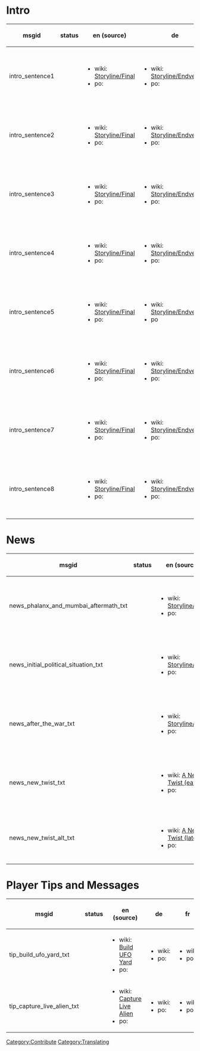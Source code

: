 # Intro

<table>
<thead>
<tr class="header">
<th><p>msgid</p></th>
<th><p>status</p></th>
<th><p>en (source)</p></th>
<th><p>de</p></th>
<th><p>fr</p></th>
<th><p>it</p></th>
<th><p>es</p></th>
<th><p>es_ES</p></th>
<th><p>pl</p></th>
<th><p>cs</p></th>
<th><p>sv</p></th>
<th><p>ru</p></th>
<th><p>th</p></th>
<th><p>pt_BR</p></th>
<th><p>da</p></th>
<th><p>ja</p></th>
<th><p>hu</p></th>
<th><p>uk</p></th>
<th><p>zh_CN</p></th>
<th><p>el</p></th>
<th><p>fi</p></th>
</tr>
</thead>
<tbody>
<tr class="odd">
<td><p>intro_sentence1</p></td>
<td></td>
<td><ul>
<li>wiki: <a href="Translation:Storyline_Final/en"
title="wikilink">Storyline/Final</a></li>
<li>po: </li>
</ul></td>
<td><ul>
<li>wiki: <a href="Translation:Storyline_Final/de"
title="wikilink">Storyline/Endversion</a></li>
<li>po: </li>
</ul></td>
<td><ul>
<li>wiki: <a href="Translation:Storyline_Final/fr"
title="wikilink">Histoire/Version Finale</a></li>
<li>po: </li>
</ul></td>
<td><ul>
<li>wiki: <a href="Translation:Storyline_Final/it"
title="wikilink">Trama/Versione Finale</a></li>
<li>po: </li>
</ul></td>
<td><ul>
<li>wiki: <a href="Translation:Storyline_Final/es"
title="wikilink">Historia/Final</a></li>
<li>po: </li>
</ul></td>
<td><ul>
<li>wiki: <a href="Translation:Storyline_Final/es_ES"
title="wikilink">Historia/Final</a></li>
<li>po: </li>
</ul></td>
<td><ul>
<li>wiki: <a href="Translation:Storyline_Final/pl"
title="wikilink">Historia/Wersja ostateczna</a></li>
<li>po: </li>
</ul></td>
<td><ul>
<li>wiki: <a href="Translation:Storyline_Final/cs"
title="wikilink">Příběh/Úvod</a></li>
<li>po: </li>
</ul></td>
<td><ul>
<li>wiki: <a href="Translation:Storyline_Final/sv"
title="wikilink">Handling/Final</a></li>
<li>po: </li>
</ul></td>
<td><ul>
<li>wiki: <a href="Translation:Storyline_Final/ru"
title="wikilink">Сюжетная линия/Окончательная версия</a></li>
<li>po: </li>
</ul></td>
<td><ul>
<li>wiki: <a href="Translation:Storyline_Final/th"
title="wikilink">เนื้อเรื่อง/สุดท้าย</a></li>
<li>po: </li>
</ul></td>
<td><ul>
<li>wiki: <a href="Translation:Storyline_Final/pt_BR"
title="wikilink">História/Final</a></li>
<li>po: </li>
</ul></td>
<td><ul>
<li>wiki: <a href="Translation:Storyline_Final/da"
title="wikilink">Historie/Endelig</a></li>
<li>po: </li>
</ul></td>
<td><ul>
<li>wiki: </li>
<li>po: </li>
</ul></td>
<td><ul>
<li>wiki: <a href="Translation:Storyline_Final/hu"
title="wikilink">Történet/Végső változat</a></li>
<li>po: </li>
</ul></td>
<td><ul>
<li>wiki: <a href="Translation:Storyline_Final/uk"
title="wikilink">Сюжет/Вступ ч.1</a></li>
<li>po: </li>
</ul></td>
<td><ul>
<li>wiki: <a href="Translation:Storyline_Final/zh_CN"
title="wikilink">导言</a></li>
<li>po: </li>
</ul></td>
<td><ul>
<li>wiki: <a href="Translation:Storyline_Final/el"
title="wikilink">Ιστορία/Τελικό</a></li>
<li>po: </li>
</ul></td>
<td><ul>
<li>wiki: <a href="Translation:Storyline_Final/fi"
title="wikilink">Juoni/Esittely</a></li>
<li>po: </li>
</ul></td>
</tr>
<tr class="even">
<td><p>intro_sentence2</p></td>
<td></td>
<td><ul>
<li>wiki: <a href="Translation:Storyline_Final/en"
title="wikilink">Storyline/Final</a></li>
<li>po: </li>
</ul></td>
<td><ul>
<li>wiki: <a href="Translation:Storyline_Final/de"
title="wikilink">Storyline/Endversion</a></li>
<li>po: </li>
</ul></td>
<td><ul>
<li>wiki: <a href="Translation:Storyline_Final/fr"
title="wikilink">Histoire/Version Finale</a></li>
<li>po: </li>
</ul></td>
<td><ul>
<li>wiki: <a href="Translation:Storyline_Final/it"
title="wikilink">Trama/Versione Finale</a></li>
<li>po: </li>
</ul></td>
<td><ul>
<li>wiki: <a href="Translation:Storyline_Final/es"
title="wikilink">Historia/Final</a></li>
<li>po: </li>
</ul></td>
<td><ul>
<li>wiki: <a href="Translation:Storyline_Final/es_ES"
title="wikilink">Historia/Final</a></li>
<li>po: </li>
</ul></td>
<td><ul>
<li>wiki: <a href="Translation:Storyline_Final/pl"
title="wikilink">Historia/Wersja ostateczna</a></li>
<li>po: </li>
</ul></td>
<td><ul>
<li>wiki: <a href="Translation:Storyline_Final/cs"
title="wikilink">Příběh/Úvod</a></li>
<li>po: </li>
</ul></td>
<td><ul>
<li>wiki: <a href="Translation:Storyline_Final/sv"
title="wikilink">Handling/Final</a></li>
<li>po: </li>
</ul></td>
<td><ul>
<li>wiki: <a href="Translation:Storyline_Final/ru"
title="wikilink">Сюжетная линия/Окончательная версия</a></li>
<li>po: </li>
</ul></td>
<td><ul>
<li>wiki: <a href="Translation:Storyline_Final/th"
title="wikilink">เนื้อเรื่อง/สุดท้าย</a></li>
<li>po: </li>
</ul></td>
<td><ul>
<li>wiki: <a href="Translation:Storyline_Final/pt_BR"
title="wikilink">História/Final</a></li>
<li>po: </li>
</ul></td>
<td><ul>
<li>wiki: <a href="Translation:Storyline_Final/da"
title="wikilink">Historie/Endelig</a></li>
<li>po: </li>
</ul></td>
<td><ul>
<li>wiki: </li>
<li>po: </li>
</ul></td>
<td><ul>
<li>wiki: <a href="Translation:Storyline_Final/hu"
title="wikilink">Történet/Végső változat</a></li>
<li>po: </li>
</ul></td>
<td><ul>
<li>wiki: <a href="Translation:Storyline_Final/uk"
title="wikilink">Сюжет/Вступ ч.2</a></li>
<li>po: </li>
</ul></td>
<td><ul>
<li>wiki: <a href="Translation:Storyline_Final/zh_CN"
title="wikilink">导言</a></li>
<li>po: </li>
</ul></td>
<td><ul>
<li>wiki: <a href="Translation:Storyline_Final/el"
title="wikilink">Ιστορία/Τελικό</a></li>
<li>po: </li>
</ul></td>
<td><ul>
<li>wiki: <a href="Translation:Storyline_Final/fi"
title="wikilink">Juoni/Esittely</a></li>
<li>po: </li>
</ul></td>
</tr>
<tr class="odd">
<td><p>intro_sentence3</p></td>
<td></td>
<td><ul>
<li>wiki: <a href="Translation:Storyline_Final/en"
title="wikilink">Storyline/Final</a></li>
<li>po: </li>
</ul></td>
<td><ul>
<li>wiki: <a href="Translation:Storyline_Final/de"
title="wikilink">Storyline/Endversion</a></li>
<li>po: </li>
</ul></td>
<td><ul>
<li>wiki: <a href="Translation:Storyline_Final/fr"
title="wikilink">Histoire/Version Finale</a></li>
<li>po: </li>
</ul></td>
<td><ul>
<li>wiki: <a href="Translation:Storyline_Final/it"
title="wikilink">Trama/Versione Finale</a></li>
<li>po: </li>
</ul></td>
<td><ul>
<li>wiki: <a href="Translation:Storyline_Final/es"
title="wikilink">Historia/Final</a></li>
<li>po: </li>
</ul></td>
<td><ul>
<li>wiki: <a href="Translation:Storyline_Final/es_ES"
title="wikilink">Historia/Final</a></li>
<li>po: </li>
</ul></td>
<td><ul>
<li>wiki: <a href="Translation:Storyline_Final/pl"
title="wikilink">Historia/Wersja ostateczna</a></li>
<li>po: </li>
</ul></td>
<td><ul>
<li>wiki: <a href="Translation:Storyline_Final/cs"
title="wikilink">Příběh/Úvod</a></li>
<li>po: </li>
</ul></td>
<td><ul>
<li>wiki: <a href="Translation:Storyline_Final/sv"
title="wikilink">Handling/Final</a></li>
<li>po: </li>
</ul></td>
<td><ul>
<li>wiki: <a href="Translation:Storyline_Final/ru"
title="wikilink">Сюжетная линия/Окончательная версия</a></li>
<li>po: </li>
</ul></td>
<td><ul>
<li>wiki: <a href="Translation:Storyline_Final/th"
title="wikilink">เนื้อเรื่อง/สุดท้าย</a></li>
<li>po: </li>
</ul></td>
<td><ul>
<li>wiki: <a href="Translation:Storyline_Final/pt_BR"
title="wikilink">História/Final</a></li>
<li>po: </li>
</ul></td>
<td><ul>
<li>wiki: <a href="Translation:Storyline_Final/da"
title="wikilink">Historie/Endelig</a></li>
<li>po: </li>
</ul></td>
<td><ul>
<li>wiki: </li>
<li>po: </li>
</ul></td>
<td><ul>
<li>wiki: <a href="Translation:Storyline_Final/hu"
title="wikilink">Történet/Végső változat</a></li>
<li>po: </li>
</ul></td>
<td><ul>
<li>wiki: <a href="Translation:Storyline_Final/uk"
title="wikilink">Сюжет/Вступ ч.3</a></li>
<li>po: </li>
</ul></td>
<td><ul>
<li>wiki: <a href="Translation:Storyline_Final/zh_CN"
title="wikilink">导言</a></li>
<li>po: </li>
</ul></td>
<td><ul>
<li>wiki: <a href="Translation:Storyline_Final/el"
title="wikilink">Ιστορία/Τελικό</a></li>
<li>po: </li>
</ul></td>
<td><ul>
<li>wiki: <a href="Translation:Storyline_Final/fi"
title="wikilink">Juoni/Esittely</a></li>
<li>po: </li>
</ul></td>
</tr>
<tr class="even">
<td><p>intro_sentence4</p></td>
<td></td>
<td><ul>
<li>wiki: <a href="Translation:Storyline_Final/en"
title="wikilink">Storyline/Final</a></li>
<li>po: </li>
</ul></td>
<td><ul>
<li>wiki: <a href="Translation:Storyline_Final/de"
title="wikilink">Storyline/Endversion</a></li>
<li>po: </li>
</ul></td>
<td><ul>
<li>wiki: <a href="Translation:Storyline_Final/fr"
title="wikilink">Histoire/Version Finale</a></li>
<li>po: </li>
</ul></td>
<td><ul>
<li>wiki: <a href="Translation:Storyline_Final/it"
title="wikilink">Trama/Versione Finale</a></li>
<li>po: </li>
</ul></td>
<td><ul>
<li>wiki: <a href="Translation:Storyline_Final/es"
title="wikilink">Historia/Final</a></li>
<li>po: </li>
</ul></td>
<td><ul>
<li>wiki: <a href="Translation:Storyline_Final/es_ES"
title="wikilink">Historia/Final</a></li>
<li>po: </li>
</ul></td>
<td><ul>
<li>wiki: <a href="Translation:Storyline_Final/pl"
title="wikilink">Historia/Wersja ostateczna</a></li>
<li>po: </li>
</ul></td>
<td><ul>
<li>wiki: <a href="Translation:Storyline_Final/cs"
title="wikilink">Příběh/Úvod</a></li>
<li>po: </li>
</ul></td>
<td><ul>
<li>wiki: <a href="Translation:Storyline_Final/sv"
title="wikilink">Handling/Final</a></li>
<li>po: </li>
</ul></td>
<td><ul>
<li>wiki: <a href="Translation:Storyline_Final/ru"
title="wikilink">Сюжетная линия/Окончательная версия</a></li>
<li>po: </li>
</ul></td>
<td><ul>
<li>wiki: <a href="Translation:Storyline_Final/th"
title="wikilink">เนื้อเรื่อง/สุดท้าย</a></li>
<li>po: </li>
</ul></td>
<td><ul>
<li>wiki: <a href="Translation:Storyline_Final/pt_BR"
title="wikilink">História/Final</a></li>
<li>po: </li>
</ul></td>
<td><ul>
<li>wiki: <a href="Translation:Storyline_Final/da"
title="wikilink">Historie/Endelig</a></li>
<li>po: </li>
</ul></td>
<td><ul>
<li>wiki: </li>
<li>po: </li>
</ul></td>
<td><ul>
<li>wiki: <a href="Translation:Storyline_Final/hu"
title="wikilink">Történet/Végső változat</a></li>
<li>po: </li>
</ul></td>
<td><ul>
<li>wiki: <a href="Translation:Storyline_Final/uk"
title="wikilink">Сюжет/Вступ ч.4</a></li>
<li>po: </li>
</ul></td>
<td><ul>
<li>wiki: <a href="Translation:Storyline_Final/zh_CN"
title="wikilink">导言</a></li>
<li>po: </li>
</ul></td>
<td><ul>
<li>wiki: <a href="Translation:Storyline_Final/el"
title="wikilink">Ιστορία/Τελικό</a></li>
<li>po: </li>
</ul></td>
<td><ul>
<li>wiki: <a href="Translation:Storyline_Final/fi"
title="wikilink">Juoni/Esittely</a></li>
<li>po: </li>
</ul></td>
</tr>
<tr class="odd">
<td><p>intro_sentence5</p></td>
<td></td>
<td><ul>
<li>wiki: <a href="Translation:Storyline_Final/en"
title="wikilink">Storyline/Final</a></li>
<li>po: </li>
</ul></td>
<td><ul>
<li>wiki: <a href="Translation:Storyline_Final/de"
title="wikilink">Storyline/Endversion</a></li>
<li>po </li>
</ul></td>
<td><ul>
<li>wiki: <a href="Translation:Storyline_Final/fr"
title="wikilink">Histoire/Version Finale</a></li>
<li>po: </li>
</ul></td>
<td><ul>
<li>wiki: <a href="Translation:Storyline_Final/it"
title="wikilink">Trama/Versione Finale</a></li>
<li>po: </li>
</ul></td>
<td><ul>
<li>wiki: <a href="Translation:Storyline_Final/es"
title="wikilink">Historia/Final</a></li>
<li>po: </li>
</ul></td>
<td><ul>
<li>wiki: <a href="Translation:Storyline_Final/es_ES"
title="wikilink">Historia/Final</a></li>
<li>po: </li>
</ul></td>
<td><ul>
<li>wiki: <a href="Translation:Storyline_Final/pl"
title="wikilink">Historia/Wersja ostateczna</a></li>
<li>po: </li>
</ul></td>
<td><ul>
<li>wiki: <a href="Translation:Storyline_Final/cs"
title="wikilink">Příběh/Úvod</a></li>
<li>po: </li>
</ul></td>
<td><ul>
<li>wiki: <a href="Translation:Storyline_Final/sv"
title="wikilink">Handling/Final</a></li>
<li>po: </li>
</ul></td>
<td><ul>
<li>wiki: <a href="Translation:Storyline_Final/ru"
title="wikilink">Сюжетная линия/Окончательная версия</a></li>
<li>po: </li>
</ul></td>
<td><ul>
<li>wiki: <a href="Translation:Storyline_Final/th"
title="wikilink">เนื้อเรื่อง/สุดท้าย</a></li>
<li>po: </li>
</ul></td>
<td><ul>
<li>wiki: <a href="Translation:Storyline_Final/pt_BR"
title="wikilink">História/Final</a></li>
<li>po: </li>
</ul></td>
<td><ul>
<li>wiki: <a href="Translation:Storyline_Final/da"
title="wikilink">Historie/Endelig</a></li>
<li>po: </li>
</ul></td>
<td><ul>
<li>wiki: </li>
<li>po: </li>
</ul></td>
<td><ul>
<li>wiki: <a href="Translation:Storyline_Final/hu"
title="wikilink">Történet/Végső változat</a></li>
<li>po: </li>
</ul></td>
<td><ul>
<li>wiki: <a href="Translation:Storyline_Final/uk"
title="wikilink">Сюжет/Вступ ч.5</a></li>
<li>po: </li>
</ul></td>
<td><ul>
<li>wiki: <a href="Translation:Storyline_Final/zh_CN"
title="wikilink">导言</a></li>
<li>po: </li>
</ul></td>
<td><ul>
<li>wiki: <a href="Translation:Storyline_Final/el"
title="wikilink">Ιστορία/Τελικό</a></li>
<li>po: </li>
</ul></td>
<td><ul>
<li>wiki: <a href="Translation:Storyline_Final/fi"
title="wikilink">Juoni/Esittely</a></li>
<li>po: </li>
</ul></td>
</tr>
<tr class="even">
<td><p>intro_sentence6</p></td>
<td></td>
<td><ul>
<li>wiki: <a href="Translation:Storyline_Final/en"
title="wikilink">Storyline/Final</a></li>
<li>po: </li>
</ul></td>
<td><ul>
<li>wiki: <a href="Translation:Storyline_Final/de"
title="wikilink">Storyline/Endversion</a></li>
<li>po: </li>
</ul></td>
<td><ul>
<li>wiki: <a href="Translation:Storyline_Final/fr"
title="wikilink">Histoire/Version Finale</a></li>
<li>po: </li>
</ul></td>
<td><ul>
<li>wiki: <a href="Translation:Storyline_Final/it"
title="wikilink">Trama/Versione Finale</a></li>
<li>po: </li>
</ul></td>
<td><ul>
<li>wiki: <a href="Translation:Storyline_Final/es"
title="wikilink">Historia/Final</a></li>
<li>po: </li>
</ul></td>
<td><ul>
<li>wiki: <a href="Translation:Storyline_Final/es_ES"
title="wikilink">Historia/Final</a></li>
<li>po: </li>
</ul></td>
<td><ul>
<li>wiki: <a href="Translation:Storyline_Final/pl"
title="wikilink">Historia/Wersja ostateczna</a></li>
<li>po: </li>
</ul></td>
<td><ul>
<li>wiki: <a href="Translation:Storyline_Final/cs"
title="wikilink">Příběh/Úvod</a></li>
<li>po: </li>
</ul></td>
<td><ul>
<li>wiki: <a href="Translation:Storyline_Final/sv"
title="wikilink">Handling/Final</a></li>
<li>po: </li>
</ul></td>
<td><ul>
<li>wiki: <a href="Translation:Storyline_Final/ru"
title="wikilink">Сюжетная линия/Окончательная версия</a></li>
<li>po: </li>
</ul></td>
<td><ul>
<li>wiki: <a href="Translation:Storyline_Final/th"
title="wikilink">เนื้อเรื่อง/สุดท้าย</a></li>
<li>po: </li>
</ul></td>
<td><ul>
<li>wiki: <a href="Translation:Storyline_Final/pt_BR"
title="wikilink">História/Final</a></li>
<li>po: </li>
</ul></td>
<td><ul>
<li>wiki: <a href="Translation:Storyline_Final/da"
title="wikilink">Historie/Endelig</a></li>
<li>po: </li>
</ul></td>
<td><ul>
<li>wiki: </li>
<li>po: </li>
</ul></td>
<td><ul>
<li>wiki: <a href="Translation:Storyline_Final/hu"
title="wikilink">Történet/Végső változat</a></li>
<li>po: </li>
</ul></td>
<td><ul>
<li>wiki: <a href="Translation:Storyline_Final/uk"
title="wikilink">Сюжет/Вступ ч.6</a></li>
<li>po: </li>
</ul></td>
<td><ul>
<li>wiki: <a href="Translation:Storyline_Final/zh_CN"
title="wikilink">导言</a></li>
<li>po: </li>
</ul></td>
<td><ul>
<li>wiki: <a href="Translation:Storyline_Final/el"
title="wikilink">Ιστορία/Τελικό</a></li>
<li>po: </li>
</ul></td>
<td><ul>
<li>wiki: <a href="Translation:Storyline_Final/fi"
title="wikilink">Juoni/Esittely</a></li>
<li>po: </li>
</ul></td>
</tr>
<tr class="odd">
<td><p>intro_sentence7</p></td>
<td></td>
<td><ul>
<li>wiki: <a href="Translation:Storyline_Final/en"
title="wikilink">Storyline/Final</a></li>
<li>po: </li>
</ul></td>
<td><ul>
<li>wiki: <a href="Translation:Storyline_Final/de"
title="wikilink">Storyline/Endversion</a></li>
<li>po: </li>
</ul></td>
<td><ul>
<li>wiki: <a href="Translation:Storyline_Final/fr"
title="wikilink">Histoire/Version Finale</a></li>
<li>po: </li>
</ul></td>
<td><ul>
<li>wiki: <a href="Translation:Storyline_Final/it"
title="wikilink">Trama/Versione Finale</a></li>
<li>po: </li>
</ul></td>
<td><ul>
<li>wiki: <a href="Translation:Storyline_Final/es"
title="wikilink">Historia/Final</a></li>
<li>po: </li>
</ul></td>
<td><ul>
<li>wiki: <a href="Translation:Storyline_Final/es_ES"
title="wikilink">Historia/Final</a></li>
<li>po: </li>
</ul></td>
<td><ul>
<li>wiki: <a href="Translation:Storyline_Final/pl"
title="wikilink">Historia/Wersja ostateczna</a></li>
<li>po: </li>
</ul></td>
<td><ul>
<li>wiki: <a href="Translation:Storyline_Final/cs"
title="wikilink">Příběh/Úvod</a></li>
<li>po: </li>
</ul></td>
<td><ul>
<li>wiki: <a href="Translation:Storyline_Final/sv"
title="wikilink">Handling/Final</a></li>
<li>po: </li>
</ul></td>
<td><ul>
<li>wiki: <a href="Translation:Storyline_Final/ru"
title="wikilink">Сюжетная линия/Окончательная версия</a></li>
<li>po: </li>
</ul></td>
<td><ul>
<li>wiki: <a href="Translation:Storyline_Final/th"
title="wikilink">เนื้อเรื่อง/สุดท้าย</a></li>
<li>po: </li>
</ul></td>
<td><ul>
<li>wiki: <a href="Translation:Storyline_Final/pt_BR"
title="wikilink">História/Final</a></li>
<li>po: </li>
</ul></td>
<td><ul>
<li>wiki: <a href="Translation:Storyline_Final/da"
title="wikilink">Historie/Endelig</a></li>
<li>po: </li>
</ul></td>
<td><ul>
<li>wiki: </li>
<li>po: </li>
</ul></td>
<td><ul>
<li>wiki: <a href="Translation:Storyline_Final/hu"
title="wikilink">Történet/Végső változat</a></li>
<li>po: </li>
</ul></td>
<td><ul>
<li>wiki: <a href="Translation:Storyline_Final/uk"
title="wikilink">Сюжет/Вступ ч.7</a></li>
<li>po: </li>
</ul></td>
<td><ul>
<li>wiki: <a href="Translation:Storyline_Final/zh_CN"
title="wikilink">导言</a></li>
<li>po: </li>
</ul></td>
<td><ul>
<li>wiki: <a href="Translation:Storyline_Final/el"
title="wikilink">Ιστορία/Τελικό</a></li>
<li>po: </li>
</ul></td>
<td><ul>
<li>wiki: <a href="Translation:Storyline_Final/fi"
title="wikilink">Juoni/Esittely</a></li>
<li>po: </li>
</ul></td>
</tr>
<tr class="even">
<td><p>intro_sentence8</p></td>
<td></td>
<td><ul>
<li>wiki: <a href="Translation:Storyline_Final/en"
title="wikilink">Storyline/Final</a></li>
<li>po: </li>
</ul></td>
<td><ul>
<li>wiki: <a href="Translation:Storyline_Final/de"
title="wikilink">Storyline/Endversion</a></li>
<li>po: </li>
</ul></td>
<td><ul>
<li>wiki: <a href="Translation:Storyline_Final/fr"
title="wikilink">Histoire/Version Finale</a></li>
<li>po: </li>
</ul></td>
<td><ul>
<li>wiki: <a href="Translation:Storyline_Final/it"
title="wikilink">Trama/Versione Finale</a></li>
<li>po: </li>
</ul></td>
<td><ul>
<li>wiki: <a href="Translation:Storyline_Final/es"
title="wikilink">Historia/Final</a></li>
<li>po: </li>
</ul></td>
<td><ul>
<li>wiki: <a href="Translation:Storyline_Final/es_ES"
title="wikilink">Historia/Final</a></li>
<li>po: </li>
</ul></td>
<td><ul>
<li>wiki: <a href="Translation:Storyline_Final/pl"
title="wikilink">Historia/Wersja ostateczna</a></li>
<li>po: </li>
</ul></td>
<td><ul>
<li>wiki: <a href="Translation:Storyline_Final/cs"
title="wikilink">Příběh/Úvod</a></li>
<li>po: </li>
</ul></td>
<td><ul>
<li>wiki: <a href="Translation:Storyline_Final/sv"
title="wikilink">Handling/Final</a></li>
<li>po: </li>
</ul></td>
<td><ul>
<li>wiki: <a href="Translation:Storyline_Final/ru"
title="wikilink">Сюжетная линия/Окончательная версия</a></li>
<li>po: </li>
</ul></td>
<td><ul>
<li>wiki: <a href="Translation:Storyline_Final/th"
title="wikilink">เนื้อเรื่อง/สุดท้าย</a></li>
<li>po: </li>
</ul></td>
<td><ul>
<li>wiki: <a href="Translation:Storyline_Final/pt_BR"
title="wikilink">História/Final</a></li>
<li>po: </li>
</ul></td>
<td><ul>
<li>wiki: <a href="Translation:Storyline_Final/da"
title="wikilink">Historie/Endelig</a></li>
<li>po: </li>
</ul></td>
<td><ul>
<li>wiki: </li>
<li>po: </li>
</ul></td>
<td><ul>
<li>wiki: <a href="Translation:Storyline_Final/hu"
title="wikilink">Történet/Végső változat</a></li>
<li>po: </li>
</ul></td>
<td><ul>
<li>wiki: <a href="Translation:Storyline_Final/uk"
title="wikilink">Сюжет/Вступ ч.8</a></li>
<li>po: </li>
</ul></td>
<td><ul>
<li>wiki: <a href="Translation:Storyline_Final/zh_CN"
title="wikilink">导言</a></li>
<li>po: </li>
</ul></td>
<td><ul>
<li>wiki: <a href="Translation:Storyline_Final/el"
title="wikilink">Ιστορία/Τελικό</a></li>
<li>po: </li>
</ul></td>
<td><ul>
<li>wiki: <a href="Translation:Storyline_Final/fi"
title="wikilink">Juoni/Esittely</a></li>
<li>po: </li>
</ul></td>
</tr>
</tbody>
</table>

# News

<table>
<thead>
<tr class="header">
<th><p>msgid</p></th>
<th><p>status</p></th>
<th><p>en (source)</p></th>
<th><p>de</p></th>
<th><p>fr</p></th>
<th><p>it</p></th>
<th><p>es</p></th>
<th><p>es_ES</p></th>
<th><p>pl</p></th>
<th><p>cs</p></th>
<th><p>sv</p></th>
<th><p>ru</p></th>
<th><p>th</p></th>
<th><p>pt_BR</p></th>
<th><p>ja</p></th>
<th><p>hu</p></th>
<th><p>da</p></th>
<th><p>uk</p></th>
<th><p>zh_CN</p></th>
<th><p>el</p></th>
<th><p>fi</p></th>
</tr>
</thead>
<tbody>
<tr class="odd">
<td><p>news_phalanx_and_mumbai_aftermath_txt</p></td>
<td></td>
<td><ul>
<li>wiki: <a href="Translation:Storyline_Final/en"
title="wikilink">Storyline/Final</a></li>
<li>po: </li>
</ul></td>
<td><ul>
<li>wiki: <a href="Translation:Storyline_Final/de"
title="wikilink">Endversion</a></li>
<li>po: </li>
</ul></td>
<td><ul>
<li>wiki: <a href="Translation:Storyline_Final/fr"
title="wikilink">Histoire/Version Finale</a></li>
<li>po: </li>
</ul></td>
<td><ul>
<li>wiki: <a href="Translation:Storyline_Final/it"
title="wikilink">Trama/Versione Finale</a></li>
<li>po: </li>
</ul></td>
<td><ul>
<li>wiki: <a href="Translation:Storyline_Final/es"
title="wikilink">Historia/Final</a></li>
<li>po: </li>
</ul></td>
<td><ul>
<li>wiki: <a href="Translation:Storyline_Final/es_ES"
title="wikilink">Historia/Final</a></li>
<li>po: </li>
</ul></td>
<td><ul>
<li>wiki: <a href="Translation:Storyline_Final/pl"
title="wikilink">Historia/Wersja ostateczna</a></li>
<li>po: </li>
</ul></td>
<td><ul>
<li>wiki: <a href="Translation:Storyline_Final/cs"
title="wikilink">Příběh/Úvod</a></li>
<li>po: </li>
</ul></td>
<td><ul>
<li>wiki: <a href="Translation:Storyline_Final/sv"
title="wikilink">Handling/Final</a></li>
<li>po: </li>
</ul></td>
<td><ul>
<li>wiki: <a href="Translation:Storyline_Final/ru"
title="wikilink">Сюжетная линия/Окончательная версия</a></li>
<li>po: </li>
</ul></td>
<td><ul>
<li>wiki: <a href="Translation:Storyline_Final/th"
title="wikilink">เนื้อเรื่อง/สุดท้าย</a></li>
<li>po: </li>
</ul></td>
<td><ul>
<li>wiki: <a href="Translation:Storyline_Final/pt_BR"
title="wikilink">História/Final</a></li>
<li>po: </li>
</ul></td>
<td><ul>
<li>wiki: </li>
<li>po: </li>
</ul></td>
<td><ul>
<li>wiki: </li>
<li>po: </li>
</ul></td>
<td><ul>
<li>wiki: <a href="Translation:Storyline_Final/da"
title="wikilink">Historie/Endelig</a></li>
<li>po: </li>
</ul></td>
<td><ul>
<li>wiki:<a href="Translation:Storyline_Final/uk"
title="wikilink">Сюжет/Вступ</a></li>
<li>po: </li>
</ul></td>
<td><ul>
<li>wiki: <a href="Translation:Storyline_Final/zh_CN"
title="wikilink">PHALANX和孟买之后</a></li>
<li>po: </li>
</ul></td>
<td><ul>
<li>wiki: <a href="Translation:Storyline_Final/el"
title="wikilink">Ιστορία/Τελικό</a></li>
<li>po: </li>
</ul></td>
<td><ul>
<li>wiki: <a href="Translation:Storyline_Final/fi"
title="wikilink">Juoni/Uutiset</a></li>
<li>po: </li>
</ul></td>
</tr>
<tr class="even">
<td><p>news_initial_political_situation_txt</p></td>
<td></td>
<td><ul>
<li>wiki: <a href="Translation:Storyline_Final/en"
title="wikilink">Storyline/Final</a></li>
<li>po: </li>
</ul></td>
<td><ul>
<li>wiki: <a href="Translation:Storyline_Final/de"
title="wikilink">Endversion</a></li>
<li>po: </li>
</ul></td>
<td><ul>
<li>wiki: <a href="Translation:Storyline_Final/fr"
title="wikilink">Histoire/Version Finale</a></li>
<li>po: </li>
</ul></td>
<td><ul>
<li>wiki: <a href="Translation:Storyline_Final/it"
title="wikilink">Trama/Versione Finale</a></li>
<li>po: </li>
</ul></td>
<td><ul>
<li>wiki: <a href="Translation:Storyline_Final/es"
title="wikilink">Historia/Final</a></li>
<li>po: </li>
</ul></td>
<td><ul>
<li>wiki: <a href="Translation:Storyline_Final/es_ES"
title="wikilink">Historia/Final</a></li>
<li>po: </li>
</ul></td>
<td><ul>
<li>wiki: <a href="Translation:Storyline_Final/pl"
title="wikilink">Historia/Wersja ostateczna</a></li>
<li>po: </li>
</ul></td>
<td><ul>
<li>wiki: <a href="Translation:Storyline_Final/cs"
title="wikilink">Příběh/Úvod</a></li>
<li>po: </li>
</ul></td>
<td><ul>
<li>wiki: <a href="Translation:Storyline_Final/sv"
title="wikilink">Handling/Final</a></li>
<li>po: </li>
</ul></td>
<td><ul>
<li>wiki: <a href="Translation:Storyline_Final/ru"
title="wikilink">Сюжетная линия/Окончательная версия</a></li>
<li>po: </li>
</ul></td>
<td><ul>
<li>wiki: <a href="Translation:Storyline_Final/th"
title="wikilink">เนื้อเรื่อง/สุดท้าย</a></li>
<li>po: </li>
</ul></td>
<td><ul>
<li>wiki: <a href="Translation:Storyline_Final/pt_BR"
title="wikilink">História/Final</a></li>
<li>po: </li>
</ul></td>
<td><ul>
<li>wiki: </li>
<li>po: </li>
</ul></td>
<td><ul>
<li>wiki: </li>
<li>po: </li>
</ul></td>
<td><ul>
<li>wiki: <a href="Translation:Storyline_Final/da"
title="wikilink">Historie/Endelig</a></li>
<li>po: </li>
</ul></td>
<td><ul>
<li>wiki:<a href="Translation:Storyline_Final/uk"
title="wikilink">Сюжет/Вступ</a></li>
<li>po: </li>
</ul></td>
<td><ul>
<li>wiki: <a href="Translation:Storyline_Final/zh_CN"
title="wikilink">入侵前的政治局势</a></li>
<li>po: </li>
</ul></td>
<td><ul>
<li>wiki: <a href="Translation:Storyline_Final/el"
title="wikilink">Ιστορία/Τελικό</a></li>
<li>po: </li>
</ul></td>
<td><ul>
<li>wiki: <a href="Translation:Storyline_Final/fi"
title="wikilink">Juoni/Uutiset</a></li>
<li>po: </li>
</ul></td>
</tr>
<tr class="odd">
<td><p>news_after_the_war_txt</p></td>
<td></td>
<td><ul>
<li>wiki: <a href="Translation:Storyline_Final/en"
title="wikilink">Storyline/Final</a></li>
<li>po: </li>
</ul></td>
<td><ul>
<li>wiki: <a href="Translation:Storyline_Final/de"
title="wikilink">Endversion</a></li>
<li>po: </li>
</ul></td>
<td><ul>
<li>wiki: <a href="Translation:Storyline_Final/fr"
title="wikilink">Histoire/Version Finale</a></li>
<li>po: </li>
</ul></td>
<td><ul>
<li>wiki: <a href="Translation:Storyline_Final/it"
title="wikilink">Trama/Versione Finale</a></li>
<li>po: </li>
</ul></td>
<td><ul>
<li>wiki: <a href="Translation:Storyline_Final/es"
title="wikilink">Historia/Final</a></li>
<li>po: </li>
</ul></td>
<td><ul>
<li>wiki: <a href="Translation:Storyline_Final/es_ES"
title="wikilink">Historia/Final</a></li>
<li>po: </li>
</ul></td>
<td><ul>
<li>wiki: <a href="Translation:Storyline_Final/pl"
title="wikilink">Historia/Wersja ostateczna</a></li>
<li>po: </li>
</ul></td>
<td><ul>
<li>wiki: <a href="Translation:Storyline_Final/cs"
title="wikilink">Příběh/Úvod</a></li>
<li>po: </li>
</ul></td>
<td><ul>
<li>wiki: <a href="Translation:Storyline_Final/sv"
title="wikilink">Handling/Final</a></li>
<li>po: </li>
</ul></td>
<td><ul>
<li>wiki: <a href="Translation:Storyline_Final/ru"
title="wikilink">Сюжетная линия/Окончательная версия</a></li>
<li>po: </li>
</ul></td>
<td><ul>
<li>wiki: <a href="Translation:Storyline_Final/th"
title="wikilink">เนื้อเรื่อง/สุดท้าย</a></li>
<li>po: </li>
</ul></td>
<td><ul>
<li>wiki: <a href="Translation:Storyline_Final/pt_BR"
title="wikilink">História/Final</a></li>
<li>po: </li>
</ul></td>
<td><ul>
<li>wiki: </li>
<li>po: </li>
</ul></td>
<td><ul>
<li>wiki: </li>
<li>po: </li>
</ul></td>
<td><ul>
<li>wiki: <a href="Translation:Storyline_Final/da"
title="wikilink">Historie/Endelig</a></li>
<li>po: </li>
</ul></td>
<td><ul>
<li>wiki:<a href="Translation:Storyline_Final/uk"
title="wikilink">Сюжет/Вступ</a></li>
<li>po: </li>
</ul></td>
<td><ul>
<li>wiki: <a href="Translation:Storyline_Final/zh_CN"
title="wikilink">冷战之后</a></li>
<li>po: </li>
</ul></td>
<td><ul>
<li>wiki: <a href="Translation:Storyline_Final/el"
title="wikilink">Ιστορία/Τελικό</a></li>
<li>po: </li>
</ul></td>
<td><ul>
<li>wiki: <a href="Translation:Storyline_Final/fi"
title="wikilink">Juoni/Uutiset</a></li>
<li>po: </li>
</ul></td>
</tr>
<tr class="even">
<td><p>news_new_twist_txt</p></td>
<td></td>
<td><ul>
<li>wiki: <a href="Translation:News_new_twist_txt/en" title="wikilink">A
New Twist (early)</a></li>
<li>po: </li>
</ul></td>
<td><ul>
<li>wiki: <a href="Translation:News_new_twist_txt/de"
title="wikilink">Eine unerwartete Wende</a></li>
<li>po: </li>
</ul></td>
<td><ul>
<li>wiki: <a href="Translation:News_new_twist_txt/fr"
title="wikilink">Un Nouveau Tournant (première approche)</a></li>
<li>po: </li>
</ul></td>
<td><ul>
<li>wiki: <a href="Translation:News_new_twist_txt/it"
title="wikilink">Trama/La Svolta</a></li>
<li>po: </li>
</ul></td>
<td><ul>
<li>wiki: <a href="Translation:News_new_twist_txt/es"
title="wikilink">Un Nuevo Giro</a></li>
<li>po: </li>
</ul></td>
<td><ul>
<li>wiki: <a href="Translation:news_new_twist_txt/es_ES"
title="wikilink">Un Nuevo Giro</a></li>
<li>po: </li>
</ul></td>
<td><ul>
<li>wiki: <a href="Translation:news_new_twist_txt/pl"
title="wikilink">Nowy Zwrot (wczesny)</a></li>
<li>po: </li>
</ul></td>
<td><ul>
<li>wiki: <a href="Translation:news_new_twist_txt/cs"
title="wikilink">Nečekaný obrat</a></li>
<li>po: </li>
</ul></td>
<td><ul>
<li>wiki: <a href="Translation:news_new_twist_txt/sv"
title="wikilink">En ny vändning</a></li>
<li>po: </li>
</ul></td>
<td><ul>
<li>wiki: <a href="Translation:news_new_twist_txt/ru"
title="wikilink">Новый поворот (ранний вариант)</a></li>
<li>po: </li>
</ul></td>
<td><ul>
<li>wiki: <a href="Translation:news_new_twist_txt/th"
title="wikilink">จุดพลิกผัน</a></li>
<li>po: </li>
</ul></td>
<td><ul>
<li>wiki: </li>
<li>po: </li>
</ul></td>
<td><ul>
<li>wiki: </li>
<li>po: </li>
</ul></td>
<td><ul>
<li>wiki: </li>
<li>po: </li>
</ul></td>
<td><ul>
<li>wiki: <a href="Translation:news_new_twist_txt/da"
title="wikilink">Historie/En ny drejning</a></li>
<li>po: </li>
</ul></td>
<td><ul>
<li>wiki:<a href="Translation:news_new_twist_txt/uk"
title="wikilink">Новий поворот</a></li>
<li>po: </li>
</ul></td>
<td><ul>
<li>wiki: <a href="Translation:news_new_twist_txt/zh_CN"
title="wikilink">新的转折</a></li>
<li>po: </li>
</ul></td>
<td><ul>
<li>wiki: <a href="Translation:news_new_twist_txt/el"
title="wikilink">Ιστορία/Μια Νέα Τροπή</a></li>
<li>po: </li>
</ul></td>
<td><ul>
<li>wiki:</li>
<li>po: </li>
</ul></td>
</tr>
<tr class="odd">
<td><p>news_new_twist_alt_txt</p></td>
<td></td>
<td><ul>
<li>wiki: <a href="Translation:News_new_twist_alt_txt/en"
title="wikilink">A New Twist (late)</a></li>
<li>po: </li>
</ul></td>
<td><ul>
<li>wiki: <a href="Translation:News_new_twist_alt_txt/de"
title="wikilink">Eine unerwartete Wende (Alternativ)</a></li>
<li>po: </li>
</ul></td>
<td><ul>
<li>wiki: <a href="Translation:news_new_twist_alt_txt/fr"
title="wikilink">Un Nouveau Tournant (plus tard)</a></li>
<li>po: </li>
</ul></td>
<td><ul>
<li>wiki: </li>
<li>po: </li>
</ul></td>
<td><ul>
<li>wiki: <a href="Translation:News_new_twist_alt_txt/es"
title="wikilink">Un Nuevo Giro (Texto Alternativo)</a></li>
<li>po: </li>
</ul></td>
<td><ul>
<li>wiki: <a href="Translation:News_new_twist_alt_txt/es_ES"
title="wikilink">Un Nuevo Giro (Texto Alternativo)</a></li>
<li>po: </li>
</ul></td>
<td><ul>
<li>wiki: <a href="Translation:News_new_twist_alt_txt/pl"
title="wikilink">Nowy Zwrot (późny)</a></li>
<li>po: </li>
</ul></td>
<td><ul>
<li>wiki: <a href="Translation:News_new_twist_alt_txt/cs"
title="wikilink">Nečekaný obrat (později)</a></li>
<li>po: </li>
</ul></td>
<td><ul>
<li>wiki: </li>
<li>po: </li>
</ul></td>
<td><ul>
<li>wiki: <a href="Translation:News_new_twist_alt_txt/ru"
title="wikilink">Новый поворот (поздний вариант)</a></li>
<li>po: </li>
</ul></td>
<td><ul>
<li>wiki: </li>
<li>po: </li>
</ul></td>
<td><ul>
<li>wiki: </li>
<li>po: </li>
</ul></td>
<td><ul>
<li>wiki: </li>
<li>po: </li>
</ul></td>
<td><ul>
<li>wiki: </li>
<li>po: </li>
</ul></td>
<td><ul>
<li>wiki: </li>
<li>po: </li>
</ul></td>
<td><ul>
<li>wiki:<a href="Translation:news_new_twist_alt_txt/uk"
title="wikilink">Новий поворот(інший)</a></li>
<li>po: </li>
</ul></td>
<td><ul>
<li>wiki: </li>
<li>po: </li>
</ul></td>
<td><ul>
<li>wiki: <a href="Translation:News_new_twist_alt_txt/el"
title="wikilink">Ιστορία/Μια Νέα Τροπή (Εναλλακτικό)</a></li>
<li>po: </li>
</ul></td>
<td><ul>
<li>wiki:</li>
<li>po: </li>
</ul></td>
</tr>
</tbody>
</table>

# Player Tips and Messages

<table>
<thead>
<tr class="header">
<th><p>msgid</p></th>
<th><p>status</p></th>
<th><p>en (source)</p></th>
<th><p>de</p></th>
<th><p>fr</p></th>
<th><p>it</p></th>
<th><p>es</p></th>
<th><p>es_ES</p></th>
<th><p>pl</p></th>
<th><p>cs</p></th>
<th><p>sv</p></th>
<th><p>ru</p></th>
<th><p>th</p></th>
<th><p>pt_BR</p></th>
<th><p>ja</p></th>
<th><p>hu</p></th>
<th><p>da</p></th>
<th><p>uk</p></th>
<th><p>zh_CN</p></th>
<th><p>el</p></th>
<th><p>fi</p></th>
</tr>
</thead>
<tbody>
<tr class="odd">
<td><p>tip_build_ufo_yard_txt</p></td>
<td></td>
<td><ul>
<li>wiki: <a href="Translation:tip_build_ufo_yard_txt/en"
title="wikilink">Build UFO Yard</a></li>
<li>po: </li>
</ul></td>
<td><ul>
<li>wiki: </li>
<li>po: </li>
</ul></td>
<td><ul>
<li>wiki: </li>
<li>po: </li>
</ul></td>
<td><ul>
<li>wiki: </li>
<li>po: </li>
</ul></td>
<td><ul>
<li>wiki: </li>
<li>po: </li>
</ul></td>
<td><ul>
<li>wiki: </li>
<li>po: </li>
</ul></td>
<td><ul>
<li>wiki: </li>
<li>po: </li>
</ul></td>
<td><ul>
<li>wiki: </li>
<li>po: </li>
</ul></td>
<td><ul>
<li>wiki: </li>
<li>po: </li>
</ul></td>
<td><ul>
<li>wiki: </li>
<li>po: </li>
</ul></td>
<td><ul>
<li>wiki: </li>
<li>po: </li>
</ul></td>
<td><ul>
<li>wiki: </li>
<li>po: </li>
</ul></td>
<td><ul>
<li>wiki: </li>
<li>po: </li>
</ul></td>
<td><ul>
<li>wiki: </li>
<li>po: </li>
</ul></td>
<td><ul>
<li>wiki: </li>
<li>po: </li>
</ul></td>
<td><ul>
<li>wiki: </li>
<li>po: </li>
</ul></td>
<td><ul>
<li>wiki: </li>
<li>po: </li>
</ul></td>
<td><ul>
<li>wiki: </li>
<li>po: </li>
</ul></td>
<td><ul>
<li>wiki: </li>
<li>po: </li>
</ul></td>
</tr>
<tr class="even">
<td><p>tip_capture_live_alien_txt</p></td>
<td></td>
<td><ul>
<li>wiki: <a href="Translation:tip_capture_live_alien_txt/en"
title="wikilink">Capture Live Alien</a></li>
<li>po: </li>
</ul></td>
<td><ul>
<li>wiki: </li>
<li>po: </li>
</ul></td>
<td><ul>
<li>wiki: </li>
<li>po: </li>
</ul></td>
<td><ul>
<li>wiki: </li>
<li>po: </li>
</ul></td>
<td><ul>
<li>wiki: </li>
<li>po: </li>
</ul></td>
<td><ul>
<li>wiki: </li>
<li>po: </li>
</ul></td>
<td><ul>
<li>wiki: </li>
<li>po: </li>
</ul></td>
<td><ul>
<li>wiki: </li>
<li>po: </li>
</ul></td>
<td><ul>
<li>wiki: </li>
<li>po: </li>
</ul></td>
<td><ul>
<li>wiki: </li>
<li>po: </li>
</ul></td>
<td><ul>
<li>wiki: </li>
<li>po: </li>
</ul></td>
<td><ul>
<li>wiki: </li>
<li>po: </li>
</ul></td>
<td><ul>
<li>wiki: </li>
<li>po: </li>
</ul></td>
<td><ul>
<li>wiki: </li>
<li>po: </li>
</ul></td>
<td><ul>
<li>wiki: </li>
<li>po: </li>
</ul></td>
<td><ul>
<li>wiki: </li>
<li>po: </li>
</ul></td>
<td><ul>
<li>wiki: </li>
<li>po: </li>
</ul></td>
<td><ul>
<li>wiki: </li>
<li>po: </li>
</ul></td>
<td><ul>
<li>wiki: </li>
<li>po: </li>
</ul></td>
</tr>
</tbody>
</table>

[Category:Contribute](Category:Contribute "wikilink")
[Category:Translating](Category:Translating "wikilink")